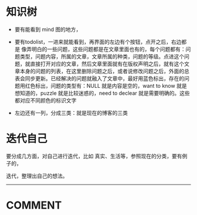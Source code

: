 



# 知识树





 	
  * 要有能看到 mind 图的地方，

 	
  * 要有todolist，一进来就能看到，再界面的左边有个按钮，点开之后，右边都是 像弄明白的一些问题，这些问题都是在文章里面也有的，每个问题都有：问题类型，问题内容，所属的文章，文章所属的种类，问题的等级。点进这个问题，就直接打开对应的文章，然后文章里面就有在版权声明之后，就有这个文章本身的问题的列表，在这里删除问题之后，或者说修改问题之后，外面的总表会同步更新。已经解决的问题就融入了文章中，最好用蓝色标出，存在的问题用红色标出，问题的类型有：NULL 就是内容是空的，want to know 就是想知道的，puzzle 就是比较迷惑的，need to declear 就是需要明确的。这些都对应不同颜色的标识文字

 	
  * 左边还有一列，分成三类：就是现在的博客的三类





# 迭代自己


要分成几方面，对自己进行迭代，比如 真实、生活等，参照现在的分类，要有例子的，

迭代，整理出自己的想法。



















* * *





# COMMENT



